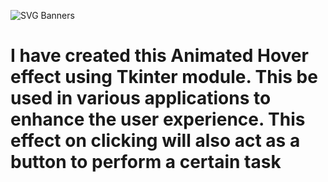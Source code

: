 ![SVG Banners](https://svg-banners.vercel.app/api?type=glitch&text1=Animated_Hover_GUI&width=1200&height=200)
# I have created this Animated Hover effect using Tkinter module. This be used in various applications to enhance the user experience. This effect on clicking will also act as a button to perform a certain task
